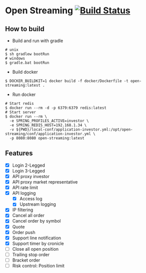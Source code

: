 # Open Streaming [![Build Status](https://travis-ci.org/chaitriplez/open-streaming.svg?branch=master)](https://travis-ci.org/chaitriplez/open-streaming)

## How to build

- Build and run with gradle

```shell script
# unix
$ sh gradlew bootRun
# windows
$ gradle.bat bootRun
```

- Build docker

```shell script
$ DOCKER_BUILDKIT=1 docker build -f docker/Dockerfile -t open-streaming:latest .
```

- Run docker

```shell script
# Start redis
$ docker run --rm -d -p 6379:6379 redis:latest
# Start server
$ docker run --rm \
  -e SPRING_PROFILES_ACTIVE=investor \
  -e SPRING_REDIS_HOST=192.168.1.34 \
  -v ${PWD}/local-conf/application-investor.yml:/opt/open-streaming/conf/application-investor.yml \
  -p 8080:8080 open-streaming:latest
```

## Features

- [x] Login 2-Legged
- [x] Login 3-Legged
- [x] API proxy investor
- [x] API proxy market representative
- [x] API rate limit
- [x] API logging
  - [x] Access log
  - [x] Upstream logging
- [x] IP filtering
- [x] Cancel all order
- [x] Cancel order by symbol
- [x] Quote
- [x] Order push
- [x] Support line notification
- [x] Support timer by cronicle
- [ ] Close all open position
- [ ] Trailing stop order
- [ ] Bracket order
- [ ] Risk control: Position limit
